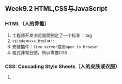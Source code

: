 ## Week9.2 HTML,CSS与JavaScript



### HTML（人的骨骼）

1. 工程师开发浏览器而制定了一个标准： tag
2. `VsCode`=>`xxx.html`=>`!`: 
3. 安装插件：`live server`或则`open in browser`
4. 格式非常丑陋，所以需要CSS



### CSS: Cascading Style Sheets（人的皮肤或衣服）

1. <style>放入<head>部分，进行修饰

2. 可做反爬，用CSS属性偏移



### JavaScript: 运行脚本 （人的肌肉）

1. 元素的动画效果
2. 内容的动态填充 (Ajax)
3. js能监听网页上的各种操作行为： 移动滑鼠，点击按钮，网页缩放，输入文字等。
4. 反爬：js指纹，鼠标轨迹



### 学习资料：

1. CSS 学习资料：Bootstrap 中文网站 =>进阶 sass=>less  https://www.bootcss.com/

2. 重新介绍JavaScript: https://developer.mozilla.org/zh-CN/docs/Web/JavaScript/A_re-introduction_to_JavaScript

   

## Week 9.2: 浏览器渲染页面全过程

### 浏览器主要组件结构：

1. Safari 和Chrome使用webkit, 是一款开源**渲染引擎**

### 渲染路径

1. 解析HTML生成DOM树
2. 解析CSS生成CSSOM规则树
3. 将DOM树与CSSOM规则树合并在一起生成渲染树
4. 遍历渲染树开始布局，计算每个节点的位置大小信息
5. 将渲染树每个节点绘制到屏幕

### 构建DOM树

- DOM树生成过程中，会出现CSS和js的加载执行阻塞，即**渲染阻塞**的问题。
- 当浏览器遇到一个`script`标记时，DOM构建将暂停，直至脚本完成执行，然后继续构建DOM
- 所以：`script`标签位置很重要，实际使用，遵循两个原则：
  - CSS优先：引入顺序上，CSS资源优先于js资源。
  - js置后：JS代码放到页面底部，且js应尽量少影响DOM的构建
  - 解析html时，会把新元素插入DOM树中，同时去查找CSS, 然后把对应的样式规则应用到元素上，查找样式表按照从左到右的顺序去匹配。
  - DOM树的在爬虫领域很重要，因为js是通过DOM树来影响页面内容的。

### 构建CSSOM规则树

- 浏览器解析CSS文件并生成CSS规则树，
- 每个CSS文件都被分析成一个stylesheet对象，每个对象都包含CSS规则
- CSS规则对象包含对应于CSS语法的选择器和声明对象以及其他对象

### 构建渲染树

- 通过DOM树和CSSOM规则树，就可构建渲染树
- 浏览器会先从DOM树的根节点开始遍历每个可见节点
- 每个可见节点，找到其适配的CSS样式规则并应用
- 渲染树与DOM树最大的区别：
  - 不可见的元素不会出现在渲染树中： `display=none`, 是不会显示在这棵树中

### 渲染树布局

- 布局阶段从渲染树的根节点开始遍历，然后确定每个节点对象在页面上确切大小与位置
- 布局阶段的输出是一个盒子模型，会精确地捕获每个元素在屏幕内的确切位置与大小

### 渲染树绘制

- 遍历渲染树，调用渲染器的`paint()`的方法在屏幕上显示其内容
- 渲染树的绘制工作是由浏览器的UI后端组建完成的。

### reflow(回流)和repaint(重绘)

- HTML默认是流式布局，但CSS和js打破了这种布局，改变了DOM的外观样式及大小和位置
- `reflow`: 元件的几何尺寸变了，需要重新验证并计算渲染树，是渲染树的一部分或全部发生了变化
- `repaint`: 屏幕的一部分重画，不影响整体布局

### 扩展阅读:

Chrome浏览器渲染原理： https://segmentfault.com/a/1190000038468748

